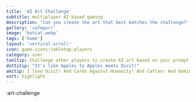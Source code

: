 ```yaml
---
title: 'AI Art Challenge'
subtitle: multiplayer AI-based gaming
description: 'Can you create the art that best matches the challenge?'
gallery: 'cafepurr'
image: 'botcat.webp'
tags: ['home']
layout: 'vertical-scroll'
icon: game-icons:tabletop-players
category: user
tooltip: Challenge other players to create AI art based on your prompt.
dottitip: "It's like Apples to Apples meets Dixit!"
amitip: I love Dixit! And Cards Against Humanity! And Cattan! And Dominion....
sort: highlight
---
```


:art-challenge
